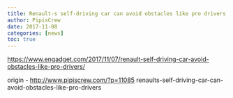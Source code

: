 ```yaml
---
title: Renault-s self-driving car can avoid obstacles like pro drivers
author: PipisCrew
date: 2017-11-08
categories: [news]
toc: true
---
```


https://www.engadget.com/2017/11/07/renault-self-driving-car-avoid-obstacles-like-pro-drivers/

origin - http://www.pipiscrew.com/?p=11085 renaults-self-driving-car-can-avoid-obstacles-like-pro-drivers